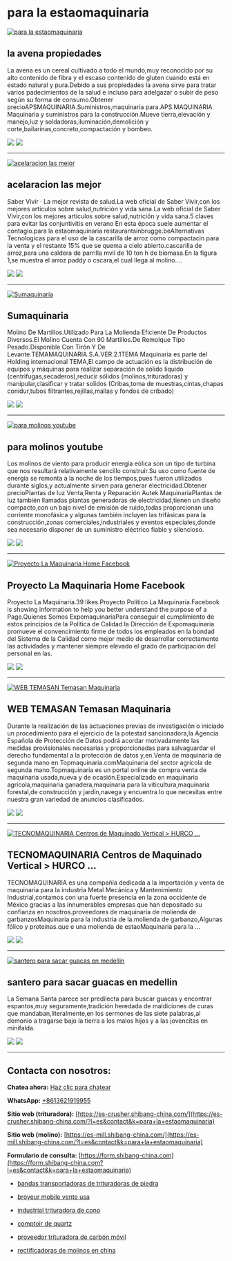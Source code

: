 # para la estaomaquinaria

<a href="https://swt.shibang-china.com/?l=es&img&k=para+la+estaomaquinaria" target="_blank">![para la estaomaquinaria](http://static.shibang-china.com/all-800x300/725.jpg)</a>

## la avena propiedades
La avena es un cereal cultivado a todo el mundo,muy reconocido por su alto contenido de fibra y el escaso contenido de gluten cuando está en estado natural y pura.Debido a sus propiedades la avena sirve para tratar varios padecimientos de la salud e incluso para adelgazar o subir de peso según su forma de consumo.Obtener precioAPSMAQUINARIA.Suministros,maquinaria para.APS MAQUINARIA Maquinaria y suministros para la construcción.Mueve tierra,elevación y manejo,luz y soldadoras,iluminación,demolición y corte,bailarinas,concreto,compactación y bombeo.


<a href="https://whatsapp.shibangsoft.com/WhatsApp.php" target="_blank" title="WhatsApp">![](http://static.shibang-china.com/icon/whatsapp.png)</a> <a href="https://swt.shibang-china.com/?l=es&icon&k=para+la+estaomaquinaria" target="_blank">![](http://static.shibang-china.com/icon/chat-es.png)</a>

---

<a href="https://swt.shibang-china.com/?l=es&img&k=para+la+estaomaquinaria" target="_blank">![acelaracion las mejor](http://static.shibang-china.com/all-800x300/931.jpg)</a>

## acelaracion las mejor
Saber Vivir · La mejor revista de salud.La web oficial de Saber Vivir,con los mejores artículos sobre salud,nutrición y vida sana.La web oficial de Saber Vivir,con los mejores artículos sobre salud,nutrición y vida sana.5 claves para evitar las conjuntivitis en verano En esta época suele aumentar el contagio.para la estaomaquinaria restaurantsinbrugge.beAlternativas Tecnologicas para el uso de la cascarilla de arroz como compactacin para la venta y el restante 15% que se quema a cielo abierto.cascarilla de arroz,para una caldera de parrilla mvil de 10 ton h de biomasa.En la figura 1,se muestra el arroz paddy o cscara,el cual llega al molino.…


<a href="https://whatsapp.shibangsoft.com/WhatsApp.php" target="_blank" title="WhatsApp">![](http://static.shibang-china.com/icon/whatsapp.png)</a> <a href="https://swt.shibang-china.com/?l=es&icon&k=para+la+estaomaquinaria" target="_blank">![](http://static.shibang-china.com/icon/chat-es.png)</a>

---

<a href="https://swt.shibang-china.com/?l=es&img&k=para+la+estaomaquinaria" target="_blank">![Sumaquinaria](http://static.shibang-china.com/all-800x300/1143.jpg)</a>

## Sumaquinaria
Molino De Martillos.Utilizado Para La Molienda Eficiente De Productos Diversos.El Molino Cuenta Con 90 Martillos.De Remolque Tipo Pesado.Disponible Con Tirón Y De Levante.TEMAMAQUINARIA.S.A.VER.2.1TEMA Maquinaria es parte del Holding internacional TEMA,El campo de actuación es la distribución de equipos y máquinas para realizar separación de sólido liquido (centrifugas,secaderos),reducir sólidos (molinos,trituradoras) y manipular,clasificar y tratar solidos (Cribas,toma de muestras,cintas,chapas conidur,tubos filtrantes,rejillas,mallas y fondos de cribado)


<a href="https://whatsapp.shibangsoft.com/WhatsApp.php" target="_blank" title="WhatsApp">![](http://static.shibang-china.com/icon/whatsapp.png)</a> <a href="https://swt.shibang-china.com/?l=es&icon&k=para+la+estaomaquinaria" target="_blank">![](http://static.shibang-china.com/icon/chat-es.png)</a>

---

<a href="https://swt.shibang-china.com/?l=es&img&k=para+la+estaomaquinaria" target="_blank">![para molinos youtube](http://static.shibang-china.com/all-800x300/1198.jpg)</a>

## para molinos youtube
Los molinos de viento para producir energía eólica son un tipo de turbina que nos resultará relativamente sencillo construir.Su uso como fuente de energía se remonta a la noche de los tiempos,pues fueron utilizados durante siglos,y actualmente sirven para generar electricidad.Obtener precioPlantas de luz Venta,Renta y Reparación Autek MaquinariaPlantas de luz también llamadas plantas generadoras de electricidad,tienen un diseño compacto,con un bajo nivel de emisión de ruido,todas proporcionan una corriente monofásica y algunas también incluyen las trifásicas para la construcción,zonas comerciales,industriales y eventos especiales,donde sea necesario disponer de un suministro eléctrico fiable y silencioso.


<a href="https://whatsapp.shibangsoft.com/WhatsApp.php" target="_blank" title="WhatsApp">![](http://static.shibang-china.com/icon/whatsapp.png)</a> <a href="https://swt.shibang-china.com/?l=es&icon&k=para+la+estaomaquinaria" target="_blank">![](http://static.shibang-china.com/icon/chat-es.png)</a>

---

<a href="https://swt.shibang-china.com/?l=es&img&k=para+la+estaomaquinaria" target="_blank">![Proyecto La Maquinaria Home Facebook](http://static.shibang-china.com/all-800x300/1510.jpg)</a>

## Proyecto La Maquinaria Home Facebook
Proyecto La Maquinaria.39 likes.Proyecto Político La Maquinaria.Facebook is showing information to help you better understand the purpose of a Page.Quienes Somos ExpomaquinariaPara conseguir el cumplimiento de estos principios de la Política de Calidad la Dirección de Expomaquinaria promueve el convencimiento firme de todos los empleados en la bondad del Sistema de la Calidad como mejor medio de desarrollar correctamente las actividades y mantener siempre elevado el grado de participación del personal en las.


<a href="https://whatsapp.shibangsoft.com/WhatsApp.php" target="_blank" title="WhatsApp">![](http://static.shibang-china.com/icon/whatsapp.png)</a> <a href="https://swt.shibang-china.com/?l=es&icon&k=para+la+estaomaquinaria" target="_blank">![](http://static.shibang-china.com/icon/chat-es.png)</a>

---

<a href="https://swt.shibang-china.com/?l=es&img&k=para+la+estaomaquinaria" target="_blank">![WEB TEMASAN Temasan Maquinaria](http://static.shibang-china.com/all-800x300/273.jpg)</a>

## WEB TEMASAN Temasan Maquinaria
Durante la realización de las actuaciones previas de investigación o iniciado un procedimiento para el ejercicio de la potestad sancionadora,la Agencia Española de Protección de Datos podrá acordar motivadamente las medidas provisionales necesarias y proporcionadas para salvaguardar el derecho fundamental a la protección de datos y,en.Venta de maquinaria de segunda mano en Topmaquinaria.comMaquinaria del sector agrícola de segunda mano.Topmaquinaria es un portal online de compra venta de maquinaria usada,nueva y de ocasión.Especializado en maquinaria agrícola,maquinaria ganadera,maquinaria para la viticultura,maquinaria forestal,de construcción y jardín,navega y encuentra lo que necesitas entre nuestra gran variedad de anuncios clasificados.


<a href="https://whatsapp.shibangsoft.com/WhatsApp.php" target="_blank" title="WhatsApp">![](http://static.shibang-china.com/icon/whatsapp.png)</a> <a href="https://swt.shibang-china.com/?l=es&icon&k=para+la+estaomaquinaria" target="_blank">![](http://static.shibang-china.com/icon/chat-es.png)</a>

---

<a href="https://swt.shibang-china.com/?l=es&img&k=para+la+estaomaquinaria" target="_blank">![TECNOMAQUINARIA Centros de Maquinado Vertical > HURCO …](http://static.shibang-china.com/all-800x300/1207.jpg)</a>

## TECNOMAQUINARIA Centros de Maquinado Vertical > HURCO …
TECNOMAQUINARIA es una compañía dedicada a la importación y venta de maquinaria para la industria Metal Mecánica y Mantenimiento Industrial,contamos con una fuerte presencia en la zona occidente de México gracias a las innumerables empresas que han depositado su confianza en nosotros.proveedores de maquinaria de molienda de garbanzosMaquinaria para la industria de la.molienda de garbanzo,Algunas f&#243;lico y prote&#237;nas.que e una molienda de estaoMaquinaria para la …


<a href="https://whatsapp.shibangsoft.com/WhatsApp.php" target="_blank" title="WhatsApp">![](http://static.shibang-china.com/icon/whatsapp.png)</a> <a href="https://swt.shibang-china.com/?l=es&icon&k=para+la+estaomaquinaria" target="_blank">![](http://static.shibang-china.com/icon/chat-es.png)</a>

---

<a href="https://swt.shibang-china.com/?l=es&img&k=para+la+estaomaquinaria" target="_blank">![santero para sacar guacas en medellin](http://static.shibang-china.com/all-800x300/1488.jpg)</a>

## santero para sacar guacas en medellin
La Semana Santa parece ser predilecta para buscar guacas y encontrar espantos,muy seguramente,tradición heredada de maldiciones de curas que mandaban,literalmente,en los sermones de las siete palabras,al demonio a tragarse bajo la tierra a los malos hijos y a las jovencitas en minifalda.

<a href="https://whatsapp.shibangsoft.com/WhatsApp.php" target="_blank" title="WhatsApp">![](http://static.shibang-china.com/icon/whatsapp.png)</a> <a href="https://swt.shibang-china.com/?l=es&icon&k=para+la+estaomaquinaria" target="_blank">![](http://static.shibang-china.com/icon/chat-es.png)</a>

---
## Contacta con nosotros:

**Chatea ahora:** [Haz clic para chatear](https://swt.shibang-china.com?l=es&contact&k=para+la+estaomaquinaria)

**WhatsApp:**  [+8613621919955](https://whatsapp.shibangsoft.com/WhatsApp.php)

**Sitio web (trituradora):** [https://es-crusher.shibang-china.com/](https://es-crusher.shibang-china.com/?l=es&contact&k=para+la+estaomaquinaria)

**Sitio web (molino):** [https://es-mill.shibang-china.com/](https://es-mill.shibang-china.com/?l=es&contact&k=para+la+estaomaquinaria)

**Formulario de consulta:** [https://form.shibang-china.com](https://form.shibang-china.com?l=es&contact&k=para+la+estaomaquinaria)

* [bandas transportadoras de trituradoras de piedra](../18/bandas%20transportadoras%20de%20trituradoras%20de%20piedra.md)

* [broyeur mobile vente usa](../16/broyeur%20mobile%20vente%20usa.md)

* [industrial trituradora de cono](../19/industrial%20trituradora%20de%20cono.md)

* [comptoir de quartz](../17/comptoir%20de%20quartz.md)

* [proveedor trituradora de carbón móvil](../18/proveedor%20trituradora%20de%20carb%C3%B3n%20m%C3%B3vil.md)

* [rectificadoras de molinos en china](../18/rectificadoras%20de%20molinos%20en%20china.md)